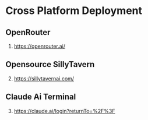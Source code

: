 # Cross Platform Deployment

## OpenRouter

1. https://openrouter.ai/

## Opensource SillyTavern

2. https://sillytavernai.com/

## Claude Ai Terminal

3. https://claude.ai/login?returnTo=%2F%3F
